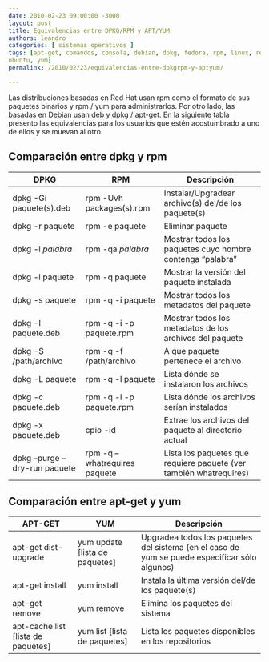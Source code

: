 ```yaml
---
date: 2010-02-23 09:00:00 -3000
layout: post
title: Equivalencias entre DPKG/RPM y APT/YUM
authors: leandro
categories: [ sistemas operativos ]
tags: [apt-get, comandos, consola, debian, dpkg, fedora, rpm, linux, red-hat,
ubuntu, yum]
permalink: /2010/02/23/equivalencias-entre-dpkgrpm-y-aptyum/

---
```


Las distribuciones basadas en Red Hat usan rpm como el formato de sus paquetes
binarios y rpm / yum para administrarlos. Por otro lado, las basadas en Debian
usan deb y dpkg / apt-get. En la siguiente tabla presento las equivalencias para
los usuarios que estén acostumbrado a uno de ellos y se muevan al otro.<!-- more -->

## Comparación entre dpkg y rpm

<table class="table table-striped table-bordered">
  <thead>
    <tr>
      <th>DPKG</th>
      <th>RPM</th>
      <th>Descripción</th>
    </tr>
  </thead>
  <tbody>
    <tr>
      <td>dpkg -Gi paquete(s).deb</td>
      <td>rpm -Uvh packages(s).rpm</td>
      <td>Instalar/Upgradear archivo(s) del/de los paquete(s)</td>
    </tr>
    <tr>
      <td>dpkg -r paquete</td>
      <td>rpm -e paquete</td>
      <td>Eliminar paquete</td>
    </tr>
    <tr>
      <td>dpkg -l <em>palabra</em></td>
      <td>rpm -qa <em>palabra</em></td>
      <td>Mostrar todos los paquetes cuyo nombre contenga “palabra”</td>
    </tr>
    <tr>
      <td>dpkg -l paquete</td>
      <td>rpm -q paquete</td>
      <td>Mostrar la versión del paquete instalada</td>
    </tr>
    <tr>
      <td>dpkg -s paquete</td>
      <td>rpm -q -i paquete</td>
      <td>Mostrar todos los metadatos del paquete</td>
    </tr>
    <tr>
      <td>dpkg -I paquete.deb</td>
      <td>rpm -q -i -p paquete.rpm</td>
      <td>Mostrar todos los metadatos de los archivos del paquete</td>
    </tr>
    <tr>
      <td>dpkg -S /path/archivo</td>
      <td>rpm -q -f /path/archivo</td>
      <td>A que paquete pertenece el archivo</td>
    </tr>
    <tr>
      <td>dpkg -L paquete</td>
      <td>rpm -q -l paquete</td>
      <td>Lista dónde se instalaron los archivos</td>
    </tr>
    <tr>
      <td>dpkg -c paquete.deb</td>
      <td>rpm -q -l -p paquete.rpm</td>
      <td>Lista dónde los archivos serían instalados</td>
    </tr>
    <tr>
      <td>dpkg -x paquete.deb</td>
      <td>cpio -id</td>
      <td>Extrae los archivos del paquete al directorio actual</td>
    </tr>
    <tr>
      <td>dpkg –purge –dry-run paquete</td>
      <td>rpm -q –whatrequires paquete</td>
      <td>Lista los paquetes que requiere paquete (ver también whatrequires)</td>
    </tr>
  </tbody>
</table>

## Comparación entre apt-get y yum

<table class="table table-striped table-bordered">
  <thead>
    <tr>
      <th>APT-GET</th>
      <th>YUM</th>
      <th>Descripción</th>
    </tr>
  </thead>
  <tbody>
    <tr>
      <td>apt-get dist-upgrade</td>
      <td>yum update [lista de paquetes]</td>
      <td>Upgradea todos los paquetes del sistema (en el caso de yum se puede especificar sólo algunos)</td>
    </tr>
    <tr>
      <td>apt-get install</td>
      <td>yum install</td>
      <td>Instala la última versión del/de los paquete(s)</td>
    </tr>
    <tr>
      <td>apt-get remove</td>
      <td>yum remove</td>
      <td>Elimina los paquetes del sistema</td>
    </tr>
    <tr>
      <td>apt-cache list [lista de paquetes]</td>
      <td>yum list [lista de paquetes]</td>
      <td>Lista los paquetes disponibles en los repositorios</td>
    </tr>
  </tbody>
</table>


